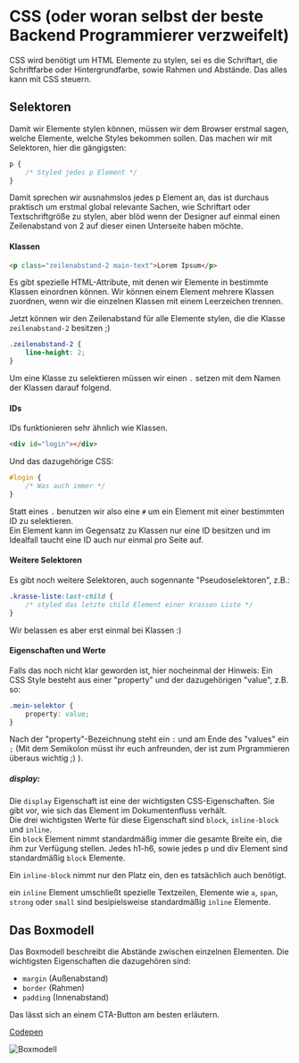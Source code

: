 # CSS (oder woran selbst der beste Backend Programmierer verzweifelt)
CSS wird benötigt um HTML Elemente zu stylen, sei es die Schriftart, die Schriftfarbe oder Hintergrundfarbe, sowie Rahmen und Abstände. Das alles kann mit CSS steuern.

## Selektoren
Damit wir Elemente stylen können, müssen wir dem Browser erstmal sagen, welche Elemente, welche Styles bekommen sollen. Das machen wir mit Selektoren, hier die gängigsten:

```css
p {
    /* Styled jedes p Element */
}
```
Damit sprechen wir ausnahmslos jedes p Element an, das ist durchaus praktisch um erstmal global relevante Sachen, wie Schriftart oder Textschriftgröße zu stylen, aber blöd wenn der Designer auf einmal einen Zeilenabstand von 2 auf dieser einen Unterseite haben möchte.

#### Klassen
```html
<p class="zeilenabstand-2 main-text">Lorem Ipsum</p>
```
Es gibt spezielle HTML-Attribute, mit denen wir Elemente in bestimmte Klassen einordnen können. Wir können einem Element mehrere Klassen zuordnen, wenn wir die einzelnen Klassen mit einem Leerzeichen trennen.

Jetzt können wir den Zeilenabstand für alle Elemente stylen, die die Klasse `zeilenabstand-2` besitzen ;)
```css
.zeilenabstand-2 {
    line-height: 2;
}
```
Um eine Klasse zu selektieren müssen wir einen `.` setzen mit dem Namen der Klassen darauf folgend.

#### IDs
IDs funktionieren sehr ähnlich wie Klassen.
```html
<div id="login"></div>
```
Und das dazugehörige CSS:
```css
#login {
    /* Was auch immer */
}
```
Statt eines `.` benutzen wir also eine `#` um ein Element mit einer bestimmten ID zu selektieren.  
Ein Element kann im Gegensatz zu Klassen nur eine ID besitzen und im Idealfall taucht eine ID auch nur einmal pro Seite auf.

#### Weitere Selektoren

Es gibt noch weitere Selektoren, auch sogennante "Pseudoselektoren", z.B.:
```css
.krasse-liste:last-child {
    /* styled das letzte child Element einer krassen Liste */
}
```
Wir belassen es aber erst einmal bei Klassen :)

#### Eigenschaften und Werte
Falls das noch nicht klar geworden ist, hier nocheinmal der Hinweis: Ein CSS Style besteht aus einer "property" und der dazugehörigen "value", z.B. so:
```css
.mein-selektor {
    property: value;
}
```
Nach der "property"-Bezeichnung steht ein `:` und am Ende des "values" ein `;` (Mit dem Semikolon müsst ihr euch anfreunden, der ist zum Prgrammieren überaus wichtig ;) ).  

##### display:
Die `display` Eigenschaft ist eine der wichtigsten CSS-Eigenschaften. Sie gibt vor, wie sich das Element im Dokumentenfluss verhält.  
Die drei wichtigsten Werte für diese Eigenschaft sind `block`, `inline-block` und `inline`.  
Ein `block` Element nimmt standardmäßig immer die gesamte Breite ein, die ihm zur Verfügung stellen. Jedes h1-h6, sowie jedes p und div Element sind standardmäßig `block` Elemente.  

Ein `inline-block` nimmt nur den Platz ein, den es tatsächlich auch benötigt.

ein `inline` Element umschließt spezielle Textzeilen, Elemente wie `a`, `span`, `strong` oder `small` sind besipielsweise standardmäßig `inline` Elemente.

## Das Boxmodell

Das Boxmodell beschreibt die Abstände zwischen einzelnen Elementen. Die wichtigsten Eigenschaften die dazugehören sind:  
* `margin` (Außenabstand)
* `border` (Rahmen)
* `padding` (Innenabstand)

Das lässt sich an einem CTA-Button am besten erläutern.

[Codepen](https://codepen.io/mrcrmn/pen/YeomMe)

![Boxmodell](https://www.kasandbox.org/programming-images/misc/boxmodel.png)

